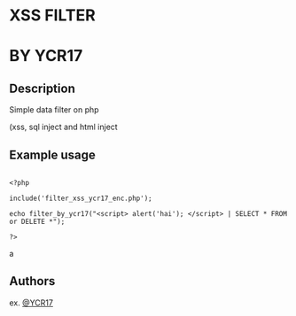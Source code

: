 # XSS FILTER

# BY YCR17

## Description

Simple data filter on php

(xss, sql inject and html inject

## Example usage

```

<?php

include('filter_xss_ycr17_enc.php');

echo filter_by_ycr17("<script> alert('hai'); </script> | SELECT * FROM or DELETE *");

?>

```

a
## Authors


ex. [@YCR17](https://github.com/YCR17)

